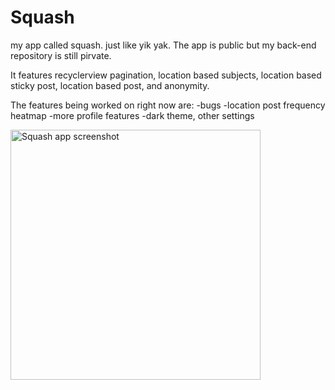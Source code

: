 # Squash
my app called squash. just like yik yak. The app is public but my back-end repository is still pirvate.

It features recyclerview pagination, location based subjects, location based sticky post, location based post, and anonymity.

The features being worked on right now are:
-bugs
-location post frequency heatmap
-more profile features
-dark theme, other settings


<img src="https://i.imgur.com/D8a9pxn.gif" alt="Squash app screenshot" width="400"/>  

